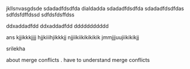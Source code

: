 jkllsnvasgdsde
sdadadfdsdfda
dialdadda
sdadadfdsdfda
sdadadfdsdfdas
sdfdsfdffdssd
sdfdsfdsffdss

ddxaddadfdd
ddxaddadfdd
ddddddddddd








ans
kjjikkkjjjj
hjjkiiihjikkkjj
njjiikiikikikikik
jmmjjjuujiikikikjj

srilekha

about merge conflicts
.
have to understand merge conflicts

